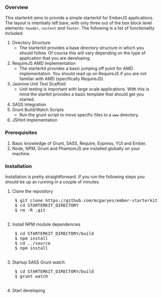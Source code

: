 ### Overview

This starterkit aims to provide a simple starterkit for EmberJS applications. The layout is intentially left bare, with only three out of the box block level elements: `header`, `content` and `footer`. The following is a list of functionality included:

1. Directory Structure
	* The starterkit provides a base directory structure in which you should follow. Of course this will vary depending on the type of application that you are developing.
2. RequireJS AMD Implementation
	* The starterkit provides a basic jumping off point for AMD implementation. You should read up on RequireJS if you are not familiar with AMD (specifically RequireJS).
3. Jasmine Unit Test Scaffold
	* Unit testing is important with large scale applications. With this is mind the startkit provides a basic template that should get you started.
4. SASS Integration
5. Grunt Build/Watch Scripts
	* Run the grunt script to move specific files to a `www` directory.
6. JSHint implementation

### Prerequisites

1. Basic knowledge of Grunt, SASS, Require, Express, YUI and Ember.
2. Node, NPM, Grunt and PhantomJS are installed globally on your machine.

### Installation

Installation is pretty straightforward. If you run the following steps you should be up an running in a couple of minutes.

1. Clone the repository
	<pre>
	$ git clone https://github.com/mcgaryes/ember-starterkit.git
	$ cd STARTERKIT_DIRECTORY
	$ rm -R .git
	</pre>
2. Install NPM module dependencies
	<pre>
	$ cd STARTERKIT_DIRECTORY/build
	$ npm install
	$ cd ../source
	$ npm install
	</pre>
3. Startup SASS Grunt watch
	<pre>
	$ cd STARTERKIT_DIRECTORY/build
	$ grunt watch
	</pre>
4. Start developing
